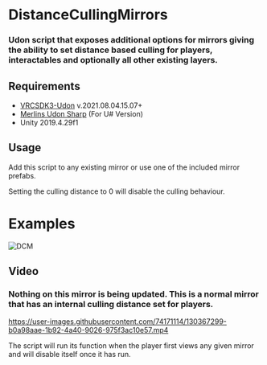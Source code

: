 
# DistanceCullingMirrors
### Udon script that exposes additional options for mirrors giving the ability to set distance based culling for players, interactables and optionally all other existing layers.

 ## Requirements
 
 * [VRCSDK3-Udon](https://vrchat.com/home/download) v.2021.08.04.15.07+
 * [Merlins Udon Sharp](https://github.com/MerlinVR/UdonSharp) (For U# Version)
 * Unity 2019.4.29f1
  ## Usage
  Add this script to any existing mirror or use one of the included mirror prefabs.
 
 Setting the culling distance to 0 will disable the culling behaviour.


# Examples

![DCM](https://user-images.githubusercontent.com/74171114/130367351-38c68131-0916-4820-b067-54d5e257602a.png)

## Video

### Nothing on this mirror is being updated. This is a normal mirror that has an internal culling distance set for players.

https://user-images.githubusercontent.com/74171114/130367299-b0a98aae-1b92-4a40-9026-975f3ac10e57.mp4

The script will run its function when the player first views any given mirror and will disable itself once it has run.
